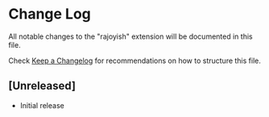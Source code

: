 # Change Log

All notable changes to the "rajoyish" extension will be documented in this file.

Check [Keep a Changelog](http://keepachangelog.com/) for recommendations on how to structure this file.

## [Unreleased]

- Initial release
